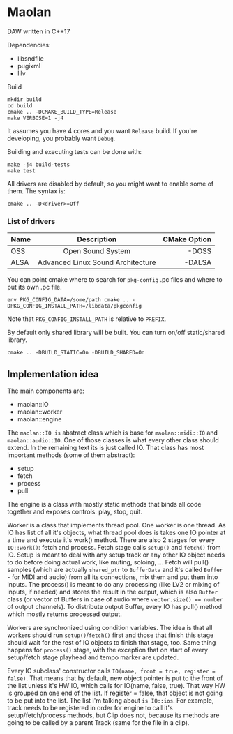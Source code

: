 # Maolan
DAW written in C++17

Dependencies:
* libsndfile
* pugixml
* lilv

Build
```
mkdir build
cd build
cmake .. -DCMAKE_BUILD_TYPE=Release
make VERBOSE=1 -j4
```

It assumes you have 4 cores and you want `Release` build. If you're developing, you probably want `Debug`.

Building and executing tests can be done with:
```
make -j4 build-tests
make test
```

All drivers are disabled by default, so you might want to enable some of them. The syntax is:
```
cmake .. -D<driver>=Off
```

### List of drivers
| Name |      Description                  |  CMake Option |
|------|:---------------------------------:|--------------:|
| OSS  | Open Sound System                 | -DOSS         |
| ALSA | Advanced Linux Sound Architecture | -DALSA        |


You can point cmake where to search for `pkg-config` .pc files and where to
put its own .pc file.
```
env PKG_CONFIG_DATA=/some/path cmake .. -DPKG_CONFIG_INSTALL_PATH=/libdata/pkgconfig
```
Note that `PKG_CONFIG_INSTALL_PATH` is relative to `PREFIX`.

By default only shared library will be built. You can turn on/off static/shared library.
```
cmake .. -DBUILD_STATIC=On -DBUILD_SHARED=On
```

## Implementation idea
The main components are:
  - maolan::IO
  - maolan::worker
  - maolan::engine

The `maolan::IO is` abstract class which is base for `maolan::midi::IO` and 
`maolan::audio::IO`. One of those classes is what every other class should extend. In 
the remaining text its is just called IO. That class has most important methods 
(some of them abstract):
  - setup
  - fetch
  - process
  - pull

The engine is a class with mostly static methods that binds all code together
and exposes controls: play, stop, quit.

Worker is a class that implements thread pool. One worker is one thread. As IO
has list of all it's objects, what thread pool does is takes one IO pointer at
a time and execute it's work() method. There are also 2 stages for every
`IO::work()`: fetch and process. Fetch stage calls `setup()` and `fetch()` from IO.
Setup is meant to deal with any setup track or any other IO object needs to do
before doing actual work, like muting, soloing, ... Fetch will pull() samples
(which are actually `shared_ptr` to `BufferData` and it's called `Buffer` - for MIDI
and audio) from all its connections, mix them and put them into inputs. The
process() is meant to do any processing (like LV2 or mixing of inputs, if needed)
and stores the result in the output, which is also `Buffer` class (or vector of
Buffers in case of audio where `vector.size() == number` of output channels). To
distribute output Buffer, every IO has pull() method which mostly returns
processed output.

Workers are synchronized using condition variables. The idea is that all workers
should run `setup()`/`fetch()` first and those that finish this stage should wait
for the rest of IO objects to finish that stage, too. Same thing happens for
`process()` stage, with the exception that on start of every setup/fetch stage
playhead and tempo marker are updated.

Every IO subclass' constructor calls `IO(name, front = true, register = false)`.
That means that by default, new object pointer is put to the front of the list
unless it's HW IO, which calls for IO(name, false, true). That way HW is
grouped on one end of the list. If register = false, that object is not going
to be put into the list. The list I'm talking about `is IO::ios`. For example,
track needs to be registered in order for engine to call it's setup/fetch/process
methods, but Clip does not, because its methods are going to be called by a
parent Track (same for the file in a clip).
